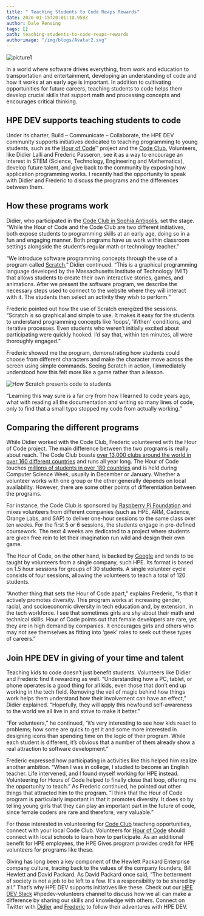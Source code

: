 ```yaml
---
title: " Teaching Students to Code Reaps Rewards"
date: 2020-01-15T20:01:10.958Z
author: Dale Rensing 
tags: []
path: teaching-students-to-code-reaps-rewards
authorimage: "/img/blogs/Avatar2.svg"
---
```

![picture1](https://hpe-developer-portal.s3.amazonaws.com/uploads/media/2019/10/picture1-1579118573174.png)

In a world where software drives everything, from work and education to transportation and entertainment, developing an understanding of code and how it works at an early age is important. In addition to cultivating opportunities for future careers, teaching students to code helps them develop crucial skills that support math and processing concepts and encourages critical thinking. 

## HPE DEV supports teaching students to code

Under its charter, Build – Communicate – Collaborate, the HPE DEV community supports initiatives dedicated to teaching programming to young students, such as the [Hour of Code](https://code.org/learn)™ project and the [Code Club.](https://www.codeclubworld.org/) Volunteers, like Didier Lalli and Frederic Passeron, see it as a way to encourage an interest in STEM (Science, Technology, Engineering and Mathematics), develop future talent, and give back to the community by exposing how application programming works. I recently had the opportunity to speak with Didier and Frederic to discuss the programs and the differences between them.

## How these programs work

Didier, who participated in the [Code Club in Sophia Antipolis,](https://www.webtimemedias.com/article/sophia-initiative-code-club-pour-initier-les-collegiens-au-codage?old_id=65306) set the stage. “While the Hour of Code and the Code Club are two different initiatives, both expose students to programming skills at an early age, doing so in a fun and engaging manner. Both programs have us work within classroom settings alongside the student’s regular math or technology teacher.” 

“We introduce software programming concepts through the use of a program called [Scratch,](https://scratch.mit.edu/)” Didier continued. “This is a graphical programming language developed by the Massachusetts Institute of Technology (MIT) that allows students to create their own interactive stories, games, and animations. After we present the software program, we describe the necessary steps used to connect to the website where they will interact with it. The students then select an activity they wish to perform.”

Frederic pointed out how the use of Scratch energized the sessions. “Scratch is so graphical and simple to use. It makes it easy for the students to understand programming concepts like 'loops', 'if/then' conditions, and iterative processes. Even students who weren’t initially excited about participating were quickly hooked. I’d say that, within ten minutes, all were thoroughly engaged.”

Frederic showed me the program, demonstrating how students could choose from different characters and make the character move across the screen using simple commands. Seeing Scratch in action, I immediately understood how this felt more like a game rather than a lesson.



![How Scratch presents code to students](https://hpe-developer-portal.s3.amazonaws.com/uploads/media/2019/10/picture2-1579118765885.png)

 “Learning this way sure is a far cry from how I learned to code years ago, what with reading all the documentation and writing so many lines of code, only to find that a small typo stopped my code from actually working.”

## Comparing the different programs

While Didier worked with the Code Club, Frederic volunteered with the Hour of Code project. The main difference between the two programs is really about reach. The Code Club boasts [over 13,000 clubs around the world in over 160 different countries](https://codeclub.org/en/about) and runs all year long. The Hour of Code touches [millions of students in over 180 countries](https://code.org/learn) and is held during Computer Science Week, usually in December or January. Whether a volunteer works with one group or the other generally depends on local availability. However, there are some other points of differentiation between the programs.

For instance, the Code Club is sponsored by [Raspberry Pi Foundation](https://www.raspberrypi.org/about/) and mixes volunteers from different companies (such as HPE, ARM, Cadence, Orange Labs, and SAP) to deliver one-hour sessions to the same class over ten weeks. For the first 5 or 6 sessions, the students engage in pre-defined coursework. The next 4 weeks are dedicated to a project where students are given free rein to let their imagination run wild and design their own game.

The Hour of Code, on the other hand, is backed by [Google](https://csfirst.withgoogle.com/c/cs-first/en/code-your-hero/overview.html?utm_source=google&utm_medium=cpc&utm_campaign=20191105-Firewood_HOC19--hsms-ins-&src=cpc-google-20191105-Firewood_HOC19--hsms-ins-&gclid=CjwKCAiAx_DwBRAfEiwA3vwZYpw3qtT6quajGSUh5HM4eHi-UbNxq1jqYjfwnhhOWTCX7G2ibRubfRoCFCcQAvD_BwE) and tends to be taught by volunteers from a single company, such HPE. Its format is based on 1.5 hour sessions for groups of 30 students. A single volunteer cycle consists of four sessions, allowing the volunteers to teach a total of 120 students.

“Another thing that sets the Hour of Code apart,” explains Frederic, “is that it actively promotes diversity. This program works at increasing gender, racial, and socioeconomic diversity in tech education and, by extension, in the tech workforce. I see that sometimes girls are shy about their math and technical skills. Hour of Code points out that female developers are rare, yet they are in high demand by companies. It encourages girls and others who may not see themselves as fitting into ‘geek’ roles to seek out these types of careers.”

## Join HPE DEV in giving of your time and talent

Teaching kids to code doesn’t just benefit students. Volunteers like Didier and Frederic find it rewarding as well. “Understanding how a PC, tablet, or phone operates is a good thing for all kids, even those that don’t end up working in the tech field. Removing the veil of magic behind how things work helps them understand how their involvement can have an effect,” Didier explained. “Hopefully, they will apply this newfound self-awareness to the world we all live in and strive to make it better.” 

“For volunteers,” he continued, “it’s very interesting to see how kids react to problems; how some are quick to get it and some more interested in designing icons than spending time on the logic of their program. While each student is different, it’s obvious that a number of them already show a real attraction to software development.”

Frederic expressed how participating in activities like this helped him realize another ambition. “When I was in college, I studied to become an English teacher. Life intervened, and I found myself working for HPE instead. Volunteering for Hours of Code helped to finally close that loop, offering me the opportunity to teach.” As Frederic continued, he pointed out other things that attracted him to the program. “I think that the Hour of Code program is particularly important in that it promotes diversity. It does so by telling young girls that they can play an important part in the future of code, since female coders are rare and therefore, very valuable.”

For those interested in volunteering for [Code Club](https://www.codeclubworld.org/about/countries/) teaching opportunities, connect with your local Code Club. Volunteers for [Hour of Code](https://hourofcode.com/us/how-to) should connect with local schools to learn how to participate. As an additional benefit for HPE employees, the HPE Gives program provides credit for HPE volunteers for programs like these. 

Giving has long been a key component of the Hewlett Packard Enterprise company culture, tracing back to the values of the company founders, Bill Hewlett and David Packard. As David Packard once said, “The betterment of society is not a job to be left to a few. It's a responsibility to be shared by all.” That’s why HPE DEV supports initiatives like these. Check out our [HPE DEV Slack](https://slack.hpedev.io/) #hpedev-volunteers channel to discuss how we all can make a difference by sharing our skills and knowledge with others. Connect on Twitter with [Didier](https://twitter.com/DidierLalli) and [Frederic](https://twitter.com/FredPasseron) to follow their adventures with HPE DEV.



